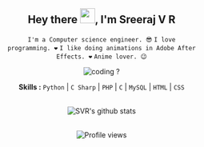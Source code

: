 <div align="center">
<h2>Hey there <img src="https://github.com/svr666/svr666/blob/master/gifs/Hi.gif" width="30px">, I'm Sreeraj V R</h2>

<div align="center" width="50">

<code>I'm a Computer science engineer. 😎</code>
<code>I love programming. ❤</code>
<code>I like doing animations in Adobe After Effects. ❤</code>
<code>Anime lover. 😉</code>

<img src="https://github.com/svr666/svr666/blob/master/gifs/coding.gif" alt="coding ?">

<b>Skills :</b> <code>Python</code> | <code>C Sharp</code> | <code>PHP</code> | <code>C</code> | <code>MySQL</code> | <code>HTML</code> | <code>CSS</code>

<br><img src="https://github-readme-stats.vercel.app/api?username=svr666&hide=prs,issues&show_icons=true&title_color=2979FF&text_color=ffffff&icon_color=2979FF&bg_color=151b24" alt="SVR's github stats">

<br><img src="https://gpvc.arturio.dev/svr666" alt="Profile views">

</div>
